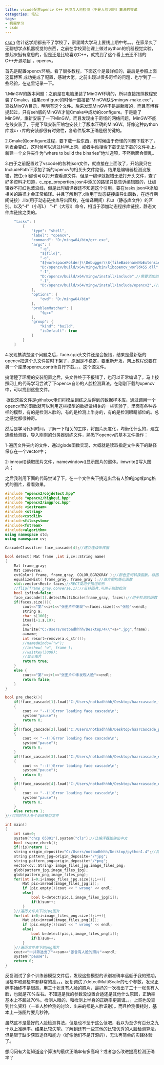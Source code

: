 ```yaml
---
title: vscode配置opencv C++ 环境与人脸检测（不是人脸识别）算法的尝试
categories: 笔记
tags: 
- 机器学习
- csdn
---
```

​[csdn](https://blog.csdn.net/m0_61322309/article/details/124214186?spm=1001.2014.3001.5501)
估计这学期都去不了学校了，家里蹲大学马上要线上期中考。。。在家呆久了无聊想学点机器视觉的东西，之前在学校双创课上做过python的机器视觉实验，想起来挺有意思的，但是还是比较喜欢C++，就找到了这个看上去还不错的C++开源项目 ，opencv。

首先是配置opencv环境。看了很多教程，下面这个是最详细的，最后是参照上面这篇博客 成功完成了配置，感谢大佬。之前出现过很多奇怪的问题，也学到了一些经验，在这里记录一下。


1.MinGW的版本问题：之前是在电脑里装了MinGW环境的，所以直接按照教程安装了Cmake，结果configure的时候一直报错“MinGW缺少mingw-make.exe”，查找MinGW目录，明明有这个文件。后来发现MinGW不是最新版的，而且有博客提起过，只有seh版的MinGW才能Cmake中成功的configure。于是删了MinGW，重新安装了一下MinGW。而且发现由于奇怪的网络问题，MinGW不能在线安装了，于是下载安装压缩包安装上了版本正确的MinGW。好像这种python库或c++库的安装都很有时效性，各软件版本正确是很关键的。

2.Cmake的configure过程，要下载一些东西，有时候由于奇怪的问题下载不了，列表会变红，这时候可以通过科学上网，或者手动搜索下载无法下载的文件补上。新建一个文件夹作为“where to build the binaries"地址选项，不然后面会很乱。

3.由于之前配置过了vscode的各种json文件，就直接在上面改了，开始我只在IncludePath下添加了新的opencv的相关头文件路径，结果是编辑器检测没报错，按住ctrl键也可以打开查看源文件，但是一编译就报错无法打开头文件，查了好多资料才知道，c_cpp_properties.josn中添加的路径只是告诉编辑器的，让编辑器不打红色波浪线，但是此时编译器还不知道这个引用，要在tasks.json中添加相关的路径才会正常编译。并且了解到了.dll(用于动态链接库导出函数，在运行期间链接）.lib(用于动态链接库导出函数，在编译期间）和.a（静态库文件）的区别。以及“-I"（小写L） "-I”（大写i）命令，相当于添加动态程序库链接，静态文件库链接之类的。
```cpp
    "tasks": [
        {
            "type": "shell",
            "label": "opencv",
            "command": "D:/mingw64/bin/g++.exe",
            "args": [
                "-g",
                "${file}",
                "-o",
                "${workspaceFolder}\\Debugger\\${fileBasenameNoExtension}.exe",
                "D:/opencv/build/x64/mingw/bin/libopencv_world455.dll",
                "-I",
                "D:/opencv/build/x64/mingw/install/include",//需要添加的路径
                "-I",
                "D:/opencv/build/x64/mingw/install/include/opencv2",//需要添加的路径
            ],
            "options": {
                "cwd": "D:/mingw64/bin"
            },
            "problemMatcher": [
                "$gcc"
            ],
            "group": {
                "kind": "build",
                "isDefault": true
            }
        }
    ]
```
4.发现搞清楚这个问题之后，face.cpp头文件还是会报错，结果是最新版的opencv把这个头文件暂时下架了，原因是不稳定，要重新开发，网上教程说要在另一个库里opencv_contrib自行下载。。。这个源文件。

搞清楚了环境的安装配置之后，头文件终于不报错了，也可以正常编译了。马上按照网上的代码学习尝试了下opencv自带的人脸检测算法。在刚刚下载的opencv中，可以找到这些文件。

 据说这些文件是github大佬们将模型训练之后得到的数据样本库，通过调用一个opencv里的函数就可以利用这些模型的数据做相关的一些实验了。里面有各种各样的模型，有的是检测人脸的，有的是检测上半身的，有的是检测眼睛部位的。总之感觉都很神奇。

然后是学习代码时间，了解一下相关的工序，将图片灰度化，均衡化什么的，建立连级检测器，导入刚刚的分类器训练文件，熟悉下opencv的基本文件操作：

1-遍历文件夹内的文件，通过glode函数实现，大概就是读取指定文件夹下的路径保存在一个vector中；

2-imread()读取图片文件，namewindow()显示图片的窗体。imwrite()写入图片；

之后我利用下面的代码尝试了下，在一个文件夹下挑选出含有人脸的jpg或png格式的图片，看看效果。
​
```cpp
#include "opencv2/objdetect.hpp"
#include "opencv2/highgui.hpp"
#include "opencv2/imgproc.hpp"
#include <iostream>
#include <string>
#include<cstdlib>
#include<filesystem>
#include<fstream>
#include<algorithm>
using namespace std;
using namespace cv;

CascadeClassifier face_cascade[4];//建立连级采样器

bool detect( Mat frame ,int i,cv::String name)
{
    Mat frame_gray;
	Mat converse;
    cvtColor( frame, frame_gray, COLOR_BGR2GRAY );//颜色空间转换函数，将图像转化为灰度图像
    equalizeHist( frame_gray, frame_gray );//直方图均衡化函数
    std::vector<Rect> faces;//RECT类用于描述矩形
	//flip(frame_gray,converse,1);//反转图片,可用于侧脸检测
	bool isfind=false;
	face_cascade[1].detectMultiScale(frame_gray, faces);//用于检测的函数
	if(faces.size()){
		cout<<"第"<<i+1<<"张图片中发现"<<faces.size()<<"张脸"<<endl;
		string a;
		char s[100];
		itoa(i+1,s,10);
		a=s;
		imwrite("C:/Users/notbadhhhh/Desktop/4\\"+a+".jpg",frame);
		a=name;
		int resort=remove(a.c_str());
		//namedWindow("w");
		//imshow( "w", frame );
		//waitKey(3000);
		//显示图片
		return true;
	}
	else {
		cout<<"第"<<i+1<<"张图片中未发现人脸"<<endl;
		return false;
	}
}

bool pre_check(){
	if(!face_cascade[1].load("C:/Users/notbadhhhh/Desktop/haarcascade_frontalface_default.xml")) //opencv自带的人脸识别,需要下载
    {
        cout << "--(!)Error loading face cascade\n";
		system("pause");
        return 0;
    }
	if(!face_cascade[2].load("C:/Users/notbadhhhh/Desktop/haarcascade_profileface.xml")) //opencv自带的人脸识别,需要下载
    {
        cout << "--(!)Error loading face cascade\n";
		system("pause");
        return 0;
    }
	if(!face_cascade[3].load("C:/Users/notbadhhhh/Desktop/haarcascade_eye_tree_eyeglasses.xml")) //opencv自带的人脸识别,需要下载
    {
        cout << "--(!)Error loading face cascade\n";
		system("pause");
        return 0;
    }
	if(!face_cascade[4].load("C:/Users/notbadhhhh/Desktop/haarcascade_eye.xml")) //opencv自带的人脸识别,需要下载
    {
        cout << "--(!)Error loading face cascade\n";
		system("pause");
        return 0;
    }
	else return 1;
}//可同时导入多个训练模型文件

int main()
{
	int sum=0;
	system("chcp 65001"),system("cls");//让编译器能输出中文
	bool is=pre_check();
    if(!is)return 1;
	string origin_deposite="C:/Users/notbadhhhh/Desktop/python1.4";//目标文件夹
	string pattern_jpg=origin_deposite+"/*jpg";
	string pattern_png=origin_deposite+"/*png";
	vector<cv::String> image_files_jpg,image_files_png;
	glob(pattern_jpg,image_files_jpg);
	glob(pattern_png,image_files_png);
	for(int i=0;i<image_files_jpg.size();i++){
		Mat pic=imread(image_files_jpg[i]);
		if (pic.empty())cout << " wrong" << endl;
		else{
			bool b=detect(pic,i,image_files_jpg[i]);
			if(b)sum++;
		}
	}//遍历文件夹下的jpg图片
	for(int i=0;i<image_files_png.size();i++){
		Mat pic=imread(image_files_png[i]);
		if (pic.empty())cout << " wrong" << endl;
		else{
			bool b=detect(pic,i,image_files_png[i]);
			if(b)sum++;
		}
	}//遍历文件夹下的png图片
	cout<<"一共筛选出了"<<sum<<"张含有人脸的照片"<<endl;
	system("pause");
    return 0;
}
```
反复测试了多个训练器模型文件后，发现这些模型的识别准确率远低于我的预期，误检率和漏检率都非常的高。。。反复调试了detectMultiScale的七个参数，发现正确率始终不是很高。用三十张含有人脸的照片，最好的一次检出了二十一张含有人脸，也就是70%左右。不知道是我的参数没设置合适还是其他什么原因，正确率基本上不超过70%。检测人眼的，和检测上半身的正确率更离谱。。。上网也没查到什么资料（一查人脸检测的讨论，出来的都是人脸识别）。而且检测很耗时，基本上一张图片要几秒钟。

虽然这不是最好的人脸检测算法，但是也不至于这么低吧，我以为至少有百分之九十以上准确率。结果比较失望。了解到还有一些其他的比较优秀的人脸检测算法，但是限于缺少获取途径和能力（好像他们不是开源的），无法再简单的实践体验了。

想问问有大佬知道这个算法的最优正确率有多高吗？或者怎么改进提高检测正确率？